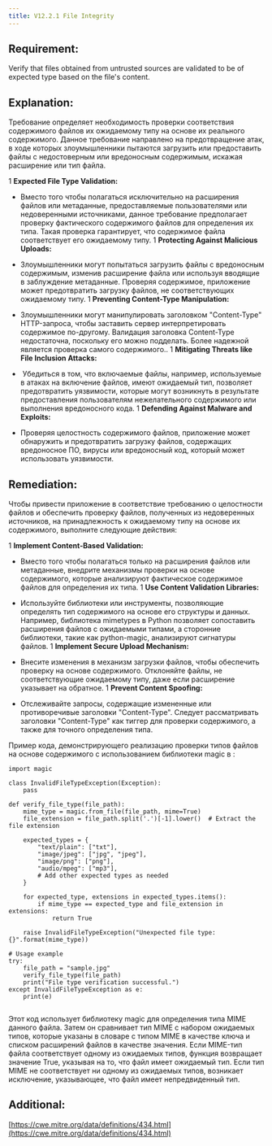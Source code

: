 ```yaml
---
title: V12.2.1 File Integrity
---
```




## Requirement:

Verify that files obtained from untrusted sources are validated to be of expected type based on the file's content.

## Explanation:

Требование определяет необходимость проверки соответствия содержимого файлов их ожидаемому типу на основе их реального содержимого. Данное требование направлено на предотвращение атак, в ходе которых злоумышленники пытаются загрузить или предоставить файлы с недостоверным или вредоносным содержимым, искажая расширение или тип файла.

1 
**Expected File Type Validation:**

  - Вместо того чтобы полагаться исключительно на расширения файлов или метаданные, предоставляемые пользователями или недоверенными источниками, данное требование предполагает проверку фактического содержимого файлов для определения их типа. Такая проверка гарантирует, что содержимое файла соответствует его ожидаемому типу.
1 
**Protecting Against Malicious Uploads:**

  - Злоумышленники могут попытаться загрузить файлы с вредоносным содержимым, изменив расширение файла или используя вводящие в заблуждение метаданные. Проверяя содержимое, приложение может предотвратить загрузку файлов, не соответствующих ожидаемому типу.
1 
**Preventing Content-Type Manipulation:**

  - Злоумышленники могут манипулировать заголовком "Content-Type" HTTP-запроса, чтобы заставить сервер интерпретировать содержимое по-другому. Валидация заголовка Content-Type недостаточна, поскольку его можно подделать. Более надежной является проверка самого содержимого..
1 
**Mitigating Threats like File Inclusion Attacks:**

  -  Убедиться в том, что включаемые файлы, например, используемые в атаках на включение файлов, имеют ожидаемый тип, позволяет предотвратить уязвимости, которые могут возникнуть в результате предоставления пользователям нежелательного содержимого или выполнения вредоносного кода.
1 
**Defending Against Malware and Exploits:**

  - Проверяя целостность содержимого файлов, приложение может обнаружить и предотвратить загрузку файлов, содержащих вредоносное ПО, вирусы или вредоносный код, который может использовать уязвимости.


## Remediation:

Чтобы привести приложение в соответствие требованию о целостности файлов и обеспечить проверку файлов, полученных из недоверенных источников, на принадлежность к ожидаемому типу на основе их содержимого, выполните следующие действия:

1 
**Implement Content-Based Validation:**

  - Вместо того чтобы полагаться только на расширения файлов или метаданные, внедрите механизмы проверки на основе содержимого, которые анализируют фактическое содержимое файлов для определения их типа.
1 
**Use Content Validation Libraries:**

  - Используйте библиотеки или инструменты, позволяющие определять тип содержимого на основе его структуры и данных. Например, библиотека mimetypes в Python позволяет сопоставить расширения файлов с ожидаемыми типами, а сторонние библиотеки, такие как python-magic, анализируют сигнатуры файлов.
1 
**Implement Secure Upload Mechanism:**

  - Внесите изменения в механизм загрузки файлов, чтобы обеспечить проверку на основе содержимого. Отклоняйте файлы, не соответствующие ожидаемому типу, даже если расширение указывает на обратное.
1 
**Prevent Content Spoofing:**

  - Отслеживайте запросы, содержащие измененные или противоречивые заголовки "Content-Type". Следует рассматривать заголовки "Content-Type" как тиггер для проверки содержимого, а также для точного определения типа.


Пример кода, демонстрирующего реализацию проверки типов файлов на основе содержимого с использованием библиотеки magic в :


```
import magic

class InvalidFileTypeException(Exception):
    pass

def verify_file_type(file_path):
    mime_type = magic.from_file(file_path, mime=True)
    file_extension = file_path.split('.')[-1].lower()  # Extract the file extension

    expected_types = {
        "text/plain": ["txt"],
        "image/jpeg": ["jpg", "jpeg"],
        "image/png": ["png"],
        "audio/mpeg": ["mp3"],
        # Add other expected types as needed
    }

    for expected_type, extensions in expected_types.items():
        if mime_type == expected_type and file_extension in extensions:
            return True

    raise InvalidFileTypeException("Unexpected file type: {}".format(mime_type))

# Usage example
try:
    file_path = "sample.jpg"
    verify_file_type(file_path)
    print("File type verification successful.")
except InvalidFileTypeException as e:
    print(e)
 
```


Этот код использует библиотеку magic для определения типа MIME данного файла. Затем он сравнивает тип MIME с набором ожидаемых типов, которые указаны в словаре с типом MIME в качестве ключа и списком расширений файлов в качестве значения. Если MIME-тип файла соответствует одному из ожидаемых типов, функция возвращает значение True, указывая на то, что файл имеет ожидаемый тип. Если тип MIME не соответствует ни одному из ожидаемых типов, возникает исключение, указывающее, что файл имеет непредвиденный тип.

## Additional:

[https://cwe.mitre.org/data/definitions/434.html](https://cwe.mitre.org/data/definitions/434.html)













